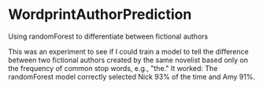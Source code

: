 WordprintAuthorPrediction
=========================

Using randomForest to differentiate between fictional authors

This was an experiment to see if I could train a model to tell the difference between two fictional authors created by the same novelist based only on the frequency of common stop words, e.g., "the." 
It worked: The randomForest model correctly selected Nick 93% of the time and Amy 91%. 

